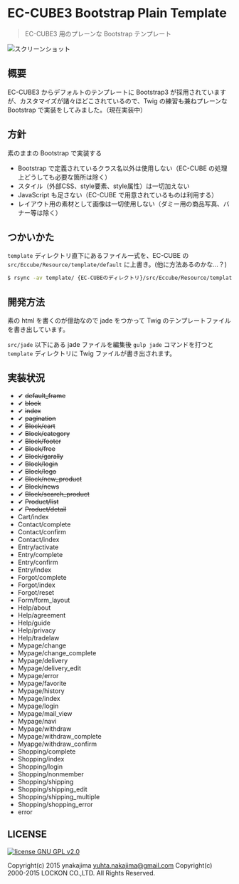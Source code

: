 # EC-CUBE3 Bootstrap Plain Template

> EC-CUBE3 用のプレーンな Bootstrap テンプレート

![スクリーンショット](https://raw.githubusercontent.com/ynakajima/eccube3-bootstrap-plain-template/develop/screenshot.jpg)

## 概要

EC-CUBE3 からデフォルトのテンプレートに Bootstrap3 が採用されていますが、カスタマイズが諸々ほどこされているので、Twig の練習も兼ねプレーンな Bootstrap で実装をしてみました。（現在実装中）

## 方針

素のままの Bootstrap で実装する

* Bootstrap で定義されているクラス名以外は使用しない（EC-CUBE の処理上どうしても必要な箇所は除く）
* スタイル（外部CSS、style要素、style属性）は一切加えない
* JavaScript も足さない（EC-CUBE で用意されているものは利用する）
* レイアウト用の素材として画像は一切使用しない（ダミー用の商品写真、バナー等は除く）

## つかいかた
`template` ディレクトリ直下にあるファイル一式を、EC-CUBE の `src/Eccube/Resource/template/default` に上書き。(他に方法あるのかな…？)

```sh
$ rsync -av template/ {EC-CUBEのディレクトリ}/src/Eccube/Resource/template/default
```

## 開発方法
素の html を書くのが億劫なので jade をつかって Twig のテンプレートファイルを書き出しています。

`src/jade` 以下にある jade ファイルを編集後 `gulp jade` コマンドを打つと `template` ディレクトリに Twig ファイルが書き出されます。

## 実装状況
* ✔ <del>default_frame</del>
* ✔ <del>block</del>
* ✔ <del>index</del>
* ✔ <del>pagination</del>
* ✔ <del>Block/cart</del>
* ✔ <del>Block/category</del>
* ✔ <del>Block/footer</del>
* ✔ <del>Block/free</del>
* ✔ <del>Block/garally</del>
* ✔ <del>Block/login</del>
* ✔ <del>Block/logo</del>
* ✔ <del>Block/new_product</del>
* ✔ <del>Block/news</del>
* ✔ <del>Block/search_product</del>
* ✔ <del>Product/list</del>
* ✔ <del>Product/detail</del>
* Cart/index
* Contact/complete
* Contact/confirm
* Contact/index
* Entry/activate
* Entry/complete
* Entry/confirm
* Entry/index
* Forgot/complete
* Forgot/index
* Forgot/reset
* Form/form_layout
* Help/about
* Help/agreement
* Help/guide
* Help/privacy
* Help/tradelaw
* Mypage/change
* Mypage/change_complete
* Mypage/delivery
* Mypage/delivery_edit
* Mypage/error
* Mypage/favorite
* Mypage/history
* Mypage/index
* Mypage/login
* Mypage/mail_view
* Mypage/navi
* Mypage/withdraw
* Mypage/withdraw_complete
* Myapge/withdraw_confirm
* Shopping/complete
* Shopping/index
* Shopping/login
* Shopping/nonmember
* Shopping/shipping
* Shopping/shipping_edit
* Shopping/shipping_multiple
* Shopping/shopping_error
* error

## LICENSE
[![license GNU GPL v2.0](https://img.shields.io/badge/license-GNU%20GPL%20v2.0-blue.svg)](https://www.gnu.org/licenses/gpl-2.0.html)

Copyright(c) 2015 ynakajima <yuhta.nakajima@gmail.com>
Copyright(c) 2000-2015 LOCKON CO.,LTD. All Rights Reserved.
